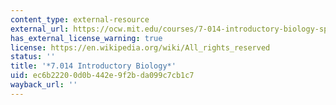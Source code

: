 ```yaml
---
content_type: external-resource
external_url: https://ocw.mit.edu/courses/7-014-introductory-biology-spring-2005/
has_external_license_warning: true
license: https://en.wikipedia.org/wiki/All_rights_reserved
status: ''
title: '*7.014 Introductory Biology*'
uid: ec6b2220-0d0b-442e-9f2b-da099c7cb1c7
wayback_url: ''
---
```

